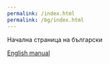 ```yaml
---
permalink: /index.html
permalink: /bg/index.html
---
```


Начална страница на български

[English manual](../en/index.html)
